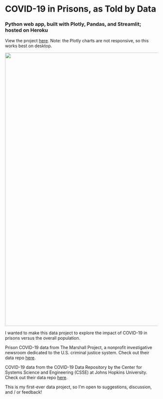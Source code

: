 # COVID-19 in Prisons, as Told by Data
### Python web app, built with Plotly, Pandas, and Streamlit; hosted on Heroku

View the project [here](https://covid-prisons.herokuapp.com). Note: the Plotly charts are not responsive, so this works best on desktop.

<img src="https://github.com/fibanneacci/covid-prisons/blob/master/Screen%20Shot%202020-07-26%20at%2012.27.31%20PM.png" width="900">

I wanted to make this data project to explore the impact of COVID-19 in prisons versus the overall population.

Prison COVID-19 data from The Marshall Project, a nonprofit investigative newsroom dedicated to the U.S. criminal justice system. Check out their data repo [here](https://github.com/themarshallproject/COVID_prison_data).

COVID-19 data from the COVID-19 Data Repository by the Center for Systems Science and Engineering (CSSE) at Johns Hopkins University. Check out their data repo [here](https://github.com/CSSEGISandData/COVID-19).

This is my first-ever data project, so I'm open to suggestions, discussion, and / or feedback!
